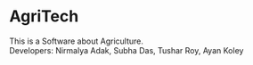# AgriTech
This is a Software about Agriculture.
<br>
Developers: Nirmalya Adak, Subha Das, Tushar Roy, Ayan Koley
